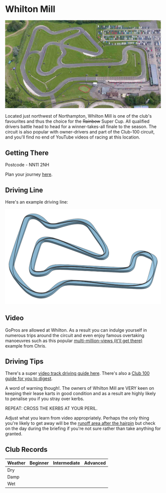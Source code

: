 # Whilton Mill

![Aerial View](images/WhiltonMill-AerialView.jpg)

Located just northwest of Northampton, Whilton Mill is one of the club's favourites and thus the choice for the <del>Rainbow</del> Super Cup. All qualified drivers battle head to head for a winner-takes-all finale to the season. The circuit is also popular with owner-drivers and part of the Club-100 circuit, and you'll find no end of YouTube videos of racing at this location.

## Getting There

Postcode - NN11 2NH

Plan your journey [here](https://www.google.com/maps/place/Whilton+Mill+Karting+%26+Outdoor+Activities/@52.2747073,-1.0916684,17z/data=!4m13!1m7!3m6!1s0x4877141c39a0aabf:0x9c93d9c483f10ef7!2sWhilton+Mill,+Whilton+Locks,+Whilton,+Daventry+NN11+2NH!3b1!8m2!3d52.2747073!4d-1.0894797!3m4!1s0x4877141b639e4695:0x47d41a4446091c2a!8m2!3d52.2759513!4d-1.0891451).

## Driving Line

Here's an example driving line:

![Driving Line](images/WhiltonMill-DrivingLine.png)

## Video

GoPros are allowed at Whilton. As a result you can indulge yourself in numerous trips around the circuit and even enjoy famous overtaking manoeuvres such as this popular [multi-million-views (it'll get there)](https://www.youtube.com/watch?v=lLOuIrwMlWw) example from Chris.

## Driving Tips

There's a super [video track driving guide here](https://www.youtube.com/watch?v=aenDbbbgKio). There's also a [Club 100 guide for you to digest](https://club100.co.uk/circuit-guide/whilton-mill-bite-size-track-guide/).

A word of warning though!. The owners of Whilton Mill are VERY keen on keeping their lease karts in good condition and as a result are highly likely to penalise you if you stray over kerbs.

REPEAT: CROSS THE KERBS AT YOUR PERIL.

Adjust what you learn from video appropriately. Perhaps the only thing you're likely to get away will be the [runoff area after the hairpin](https://youtu.be/aenDbbbgKio?t=233) but check on the day during the briefing if you're not sure rather than take anything for granted.

## Club Records

| Weather | Beginner | Intermediate | Advanced |
|---      |---       |---           |---       |
| Dry     |          |              |          |
| Damp    |          |
| Wet     |          |              |          |
